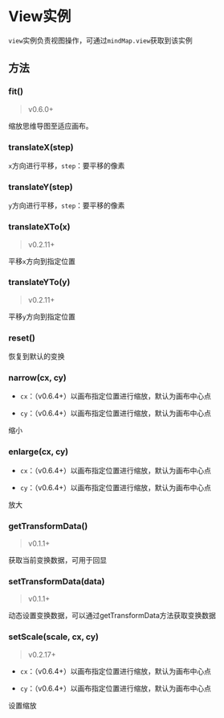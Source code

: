 # View实例

`view`实例负责视图操作，可通过`mindMap.view`获取到该实例

## 方法

### fit()

> v0.6.0+

缩放思维导图至适应画布。

### translateX(step)

`x`方向进行平移，`step`：要平移的像素

### translateY(step)

`y`方向进行平移，`step`：要平移的像素

### translateXTo(x)

> v0.2.11+

平移`x`方向到指定位置

### translateYTo(y)

> v0.2.11+

平移`y`方向到指定位置

### reset()

恢复到默认的变换

### narrow(cx, cy)

- `cx`：（v0.6.4+）以画布指定位置进行缩放，默认为画布中心点

- `cy`：（v0.6.4+）以画布指定位置进行缩放，默认为画布中心点

缩小

### enlarge(cx, cy)

- `cx`：（v0.6.4+）以画布指定位置进行缩放，默认为画布中心点

- `cy`：（v0.6.4+）以画布指定位置进行缩放，默认为画布中心点

放大

### getTransformData()

> v0.1.1+

获取当前变换数据，可用于回显

### setTransformData(data)

> v0.1.1+

动态设置变换数据，可以通过getTransformData方法获取变换数据

### setScale(scale, cx, cy)

> v0.2.17+

- `cx`：（v0.6.4+）以画布指定位置进行缩放，默认为画布中心点

- `cy`：（v0.6.4+）以画布指定位置进行缩放，默认为画布中心点

设置缩放

